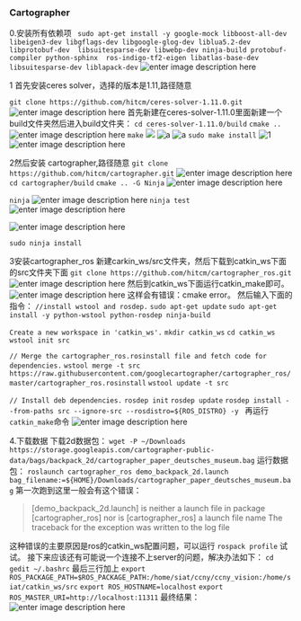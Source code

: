 ### Cartographer
0.安装所有依赖项
``` sudo apt-get install -y google-mock libboost-all-dev  libeigen3-dev libgflags-dev libgoogle-glog-dev liblua5.2-dev libprotobuf-dev  libsuitesparse-dev libwebp-dev ninja-build protobuf-compiler python-sphinx  ros-indigo-tf2-eigen libatlas-base-dev libsuitesparse-dev liblapack-dev``` ![enter image description here](https://github.com/Fuyi-Huang/ES2016_14353091/blob/master/images/ROS/9.png?raw=true)

1 首先安装ceres solver，选择的版本是1.11,路径随意

```git clone https://github.com/hitcm/ceres-solver-1.11.0.git```
![enter image description here](https://github.com/Fuyi-Huang/ES2016_14353091/blob/master/images/Cartographer/2.png?raw=true)
首先新建在ceres-solver-1.11.0里面新建一个build文件夹然后进入build文件夹：
```cd ceres-solver-1.11.0/build```
```cmake ..```
![enter image description here](https://github.com/Fuyi-Huang/ES2016_14353091/blob/master/images/Cartographer/3.png?raw=true)
```make```
<img src="../images/Cartographer/4.png" />
![a](https://github.com/Fuyi-Huang/ES2016_14353091/blob/master/images/Cartographer/4.png?raw=true)
![a](https://github.com/Fuyi-Huang/ES2016_14353091/blob/master/images/Cartographer/5.png?raw=true)
```sudo make install```
![1](https://github.com/Fuyi-Huang/ES2016_14353091/blob/master/images/Cartographer/6.png?raw=true)
<br>
![enter image description here](https://github.com/Fuyi-Huang/ES2016_14353091/blob/master/images/Cartographer/7.png?raw=true)


2然后安装 cartographer,路径随意
```git clone https://github.com/hitcm/cartographer.git```
![enter image description here](https://github.com/Fuyi-Huang/ES2016_14353091/blob/master/images/Cartographer/8.png?raw=true)
```cd cartographer/build```
```cmake .. -G Ninja```
![enter image description here](https://github.com/Fuyi-Huang/ES2016_14353091/blob/master/images/Cartographer/9.png?raw=true)

```ninja```
![enter image description here](https://github.com/Fuyi-Huang/ES2016_14353091/blob/master/images/Cartographer/10.png?raw=true)
```ninja test```
![enter image description here](https://github.com/Fuyi-Huang/ES2016_14353091/blob/master/images/Cartographer/11.png?raw=true)

![enter image description here](https://github.com/Fuyi-Huang/ES2016_14353091/blob/master/images/Cartographer/12.png?raw=true)

```sudo ninja install```


3安装cartographer_ros
新建carkin_ws/src文件夹，然后下载到catkin_ws下面的src文件夹下面
```git clone https://github.com/hitcm/cartographer_ros.git```
![enter image description here](https://github.com/Fuyi-Huang/ES2016_14353091/blob/master/images/Cartographer/14.png?raw=true)
然后到catkin_ws下面运行catkin_make即可。
![enter image description here](https://github.com/Fuyi-Huang/ES2016_14353091/blob/master/images/Cartographer/15.png?raw=true)
这样会有错误：cmake error。
然后输入下面的指令：
```//install wstool and rosdep.```
```sudo apt-get update```
```sudo apt-get install -y python-wstool python-rosdep ninja-build```

```Create a new workspace in 'catkin_ws'.```
```mkdir catkin_ws```
```cd catkin_ws```
```wstool init src```

```// Merge the cartographer_ros.rosinstall file and fetch code for dependencies.```
```wstool merge -t src https://raw.githubusercontent.com/googlecartographer/cartographer_ros/master/cartographer_ros.rosinstall```
```wstool update -t src```

```// Install deb dependencies.```
```rosdep init```
```rosdep update```
```rosdep install --from-paths src --ignore-src --rosdistro=${ROS_DISTRO} -y ```
再运行```catkin_make```命令
![enter image description here](https://github.com/Fuyi-Huang/ES2016_14353091/blob/master/images/Cartographer/16.png?raw=true)

4.下载数据
下载2d数据包：
```wget -P ~/Downloads https://storage.googleapis.com/cartographer-public-data/bags/backpack_2d/cartographer_paper_deutsches_museum.bag```
运行数据包：
```roslaunch cartographer_ros demo_backpack_2d.launch bag_filename:=${HOME}/Downloads/cartographer_paper_deutsches_museum.bag```
第一次跑到这里一般会有这个错误：
> [demo_backpack_2d.launch] is neither a launch file in package
[cartographer_ros] nor is [cartographer_ros] a launch file name The traceback
for the exception was written to the log file

这种错误的主要原因是ros的catkin_ws配置问题，可以运行 ```rospack profile``` 试试。
接下来应该还有可能说一个连接不上server的问题，解决办法如下：
```cd```
```gedit ~/.bashrc```
最后三行加上
```export```
```ROS_PACKAGE_PATH=$ROS_PACKAGE_PATH:/home/siat/ccny/ccny_vision:/home/siat/catkin_ws/src```
```export ROS_HOSTNAME=localhost```
```export ROS_MASTER_URI=http://localhost:11311```
最终结果：
![enter image description here](https://github.com/Fuyi-Huang/ES2016_14353091/blob/master/images/Cartographer/17.png?raw=true)
